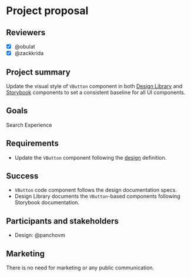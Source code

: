 # Project proposal

## Reviewers

- [x] @obulat
- [x] @zackkrida

## Project summary

Update the visual style of `VButton` component in both
[Design Library](https://www.figma.com/file/GIIQ4sDbaToCfFQyKMvzr8/Openverse-Design-Library?node-id=0-1&t=EezlH7nwKNn0ZXdO-0)
and [Storybook](https://wordpress.github.io/openverse/storybook) components to
set a consistent baseline for all UI components.

## Goals

Search Experience

## Requirements

- Update the `VButton` component following the
  [design](https://www.figma.com/file/es303VxVr0C7rFTcOe3OXL/Core-interface-improvement?t=DQpJvKZ9UCsfeWO8-0)
  definition.

## Success

- `VButton` code component follows the design documentation specs.
- Design Library documents the `VButton`-based components following Storybook
  documentation.

## Participants and stakeholders

- Design: @panchovm

## Marketing

There is no need for marketing or any public communication.
